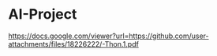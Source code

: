 # AI-Project
https://docs.google.com/viewer?url=https://github.com/user-attachments/files/18226222/-Thon.1.pdf
